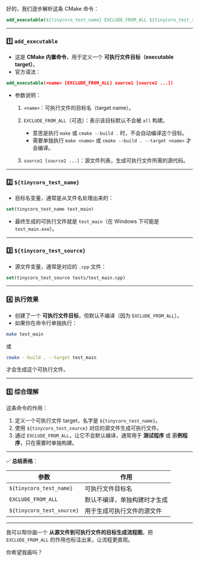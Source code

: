 好的，我们逐步解析这条 CMake 命令：

```cmake
add_executable(${tinycoro_test_name} EXCLUDE_FROM_ALL ${tinycoro_test_source})
```

---

### 1️⃣ `add_executable`

* 这是 **CMake 内置命令**，用于定义一个 **可执行文件目标（executable target）**。
* 官方语法：

```cmake
add_executable(<name> [EXCLUDE_FROM_ALL] source1 [source2 ...])
```

* 参数说明：

  1. `<name>`：可执行文件的目标名（target name）。
  2. `EXCLUDE_FROM_ALL`（可选）：表示该目标默认不会被 `all` 构建。

     * 意思是执行 `make` 或 `cmake --build .` 时，不会自动编译这个目标。
     * 需要单独执行 `make <name>` 或 `cmake --build . --target <name>` 才会编译。
  3. `source1 [source2 ...]`：源文件列表，生成可执行文件所需的源代码。

---

### 2️⃣ `${tinycoro_test_name}`

* 目标名变量，通常是从文件名处理出来的：

```cmake
set(tinycoro_test_name test_main)
```

* 最终生成的可执行文件就是 `test_main`（在 Windows 下可能是 `test_main.exe`）。

---

### 3️⃣ `${tinycoro_test_source}`

* 源文件变量，通常是对应的 `.cpp` 文件：

```cmake
set(tinycoro_test_source tests/test_main.cpp)
```

---

### 4️⃣ 执行效果

* 创建了一个 **可执行文件目标**，但默认不编译（因为 `EXCLUDE_FROM_ALL`）。
* 如果你在命令行单独执行：

```bash
make test_main
```

或

```bash
cmake --build . --target test_main
```

才会生成这个可执行文件。

---

### 5️⃣ 综合理解

这条命令的作用：

1. 定义一个可执行文件 target，名字是 `${tinycoro_test_name}`。
2. 使用 `${tinycoro_test_source}` 对应的源文件生成可执行文件。
3. 通过 `EXCLUDE_FROM_ALL`，让它不会默认编译，通常用于 **测试程序** 或 **示例程序**，只在需要时单独构建。

---

✅ **总结表格**：

| 参数                        | 作用             |
| ------------------------- | -------------- |
| `${tinycoro_test_name}`   | 可执行文件目标名       |
| `EXCLUDE_FROM_ALL`        | 默认不编译，单独构建时才生成 |
| `${tinycoro_test_source}` | 用于生成可执行文件的源文件  |

---

我可以帮你画一个 **从源文件到可执行文件的目标生成流程图**，把 `EXCLUDE_FROM_ALL` 的作用也标注出来，让流程更直观。

你希望我画吗？
